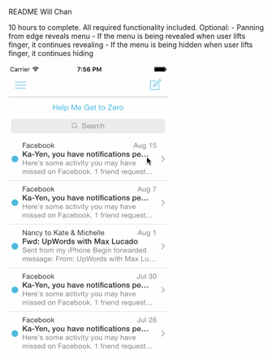 README
Will Chan

10 hours to complete.
All required functionality included.
Optional: 
    - Panning from edge reveals menu
    - If the menu is being revealed when user lifts finger, it continues revealing
    - If the menu is being hidden when user lifts finger, it continues hiding



![alt tag](https://raw.githubusercontent.com/howechan/Assignment-3/master/Assignment-3-Demo.gif)